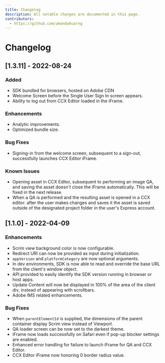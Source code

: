 ```yaml
---
title: Changelog
description: All notable changes are documented in this page.
contributors:
  - https://github.com/amandahuarng
---
```


# Changelog

## [1.3.11] - 2022-08-24
### Added
- SDK bundled for browsers, hosted on Adobe CDN
- Welcome Screen before the Single User Sign In screen appears. 
- Ability to log out from CCX Editor loaded in the iFrame.

### Enhancements
- Analytic improvements.
- Optimized bundle size. 

### Bug Fixes
- Signing-in from the welcome screen, subsequent to a sign-out, successfully launches CCX Editor iFrame.

### Known Issues
- Opening asset in CCX Editor, subsequent to performing an image QA, and saving the asset doesn't close the iFrame automatically. This will be fixed in the next release. 
- When a QA is performed and the resulting asset is opened in a CCX editor: after the user makes changes and saves it the asset is saved outside of the designated project folder in the user's Express account.

## [1.1.0] - 2022-04-09
### Enhancements
- Scrim view background color is now configurable.
- Redirect URI can now be provided as input during initialization.
- `appVersion` and `platformCategory` are now optional arguments.
- In dev environments, SDK is now able to read and override the base URL from the client's window object.
- API provided to easily identify the SDK version running in browser or host apps.
- Update Content will now be displayed in 100% of the area of the client div,  instead of appearing with scrollbars. 
- Adobe IMS related enhancements.

### Bug Fixes 
- When `parentElementId` is supplied, the dimensions of the parent container display Scrim view instead of Viewport. 
- QA loader screen can be now set to the darkest theme. 
- iFrame now loads successfully on Safari even if pop-up blocker settings are enabled.
- Enhanced error handling for failure to launch iFrame for QA and CCX Editor.
- CCX Editor iFrame now honoring 0 border radius value. 


